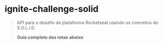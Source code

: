 # ignite-challenge-solid
> API para o desafio da plataforma Rocketseat usando os conceitos do S.O.L.I.D

> **Guia completo das rotas abaixo**
